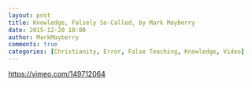 ```yaml
---
layout: post
title: Knowledge, Falsely So-Called, by Mark Mayberry
date: 2015-12-20 18:00
author: MarkMayberry
comments: true
categories: [Christianity, Error, False Teaching, Knowledge, Video]
---
```

https://vimeo.com/149712064
